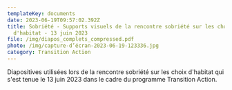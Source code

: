 ```yaml
---
templateKey: documents
date: 2023-06-19T09:57:02.392Z
title: Sobriété - Supports visuels de la rencontre sobriété sur les choix
  d'habitat - 13 juin 2023
file: /img/diapos_complets_compressed.pdf
photo: /img/capture-d’écran-2023-06-19-123336.jpg
category: Transition Action
---
```

Diapositives utilisées lors de la rencontre sobriété sur les choix d'habitat qui s'est tenue le 13 juin 2023 dans le cadre du programme Transition Action.